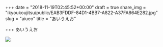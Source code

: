 +++
date = "2018-11-19T02:45:52+00:00"
draft = true
share_img = "ikyoukoujitsu/public/EAB3FDDF-84D1-4BB7-A822-A37FA864E282.jpg"
slug = "aiueo"
title = "あいうえお"

+++
あいうえお

![](ikyoukoujitsu/public/EAB3FDDF-84D1-4BB7-A822-A37FA864E282.jpg)